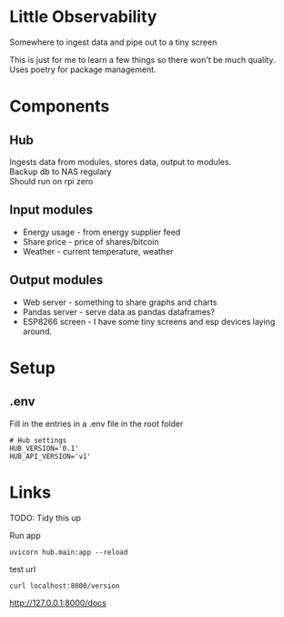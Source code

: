 # Little Observability
Somewhere to ingest data and pipe out to a tiny screen

This is just for me to learn a few things so there won't be much quality.  
Uses poetry for package management.

Components
==========

## Hub
Ingests data from modules, stores data, output to modules.  
Backup db to NAS regulary  
Should run on rpi zero

## Input modules
 - Energy usage - from energy supplier feed
 - Share price - price of shares/bitcoin
 - Weather - current temperature, weather

## Output modules
 - Web server - something to share graphs and charts
 - Pandas server - serve data as pandas dataframes?
 - ESP8266 screen - I have some tiny screens and esp devices laying around.

Setup
=====

## .env
Fill in the entries in a .env file in the root folder

    # Hub settings
    HUB_VERSION='0.1'
    HUB_API_VERSION='v1'


Links
=====
TODO: Tidy this up  

Run app

    uvicorn hub.main:app --reload
test url  

    curl localhost:8000/version 

 http://127.0.0.1:8000/docs

